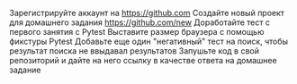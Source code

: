 
Зарегистрируйте аккаунт на https://github.com
Создайте новый проект для домашнего задания https://github.com/new
Доработайте тест с первого занятия с Pytest
Выставите размер браузера с помощью фикстуры Pytest
Добавьте еще один "негативный" тест на поиск, чтобы результат поиска не ввыдавал результатов
Запушьте код в свой репозиторий и дайте на него ссылку в качестве ответа на домашнее задание